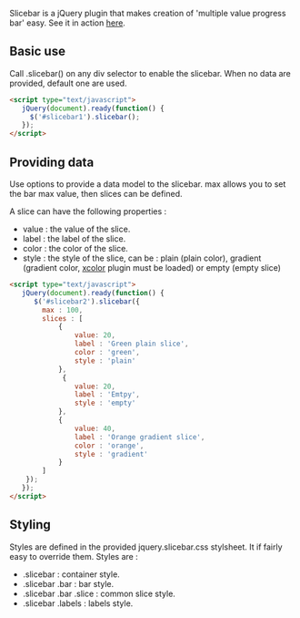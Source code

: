 Slicebar is a jQuery plugin that makes creation of 'multiple value progress bar' easy.
See it in action [here](http://dl.dropbox.com/u/26978903/slicebar/index.html).

## Basic use

Call .slicebar() on any div selector to enable the slicebar. When no data are provided, default one are used.

```html
<script type="text/javascript">
   jQuery(document).ready(function() {
     $('#slicebar1').slicebar();
   });
</script>
```
## Providing data

Use options to provide a data model to the slicebar. max allows you to set the bar max value, then slices can be defined.

A slice can have the following properties :

* value : the value of the slice.
* label : the label of the slice.
* color : the color of the slice.
* style : the style of the slice, can be : plain (plain color), gradient (gradient color, [xcolor](https://github.com/infusion/jQuery-xcolor) plugin must be loaded) or empty (empty slice)

```html
<script type="text/javascript">
   jQuery(document).ready(function() {
      $('#slicebar2').slicebar({
        max : 100,
        slices : [
            {
                value: 20,
                label : 'Green plain slice',
                color : 'green',
                style : 'plain'
            },
             {
                value: 20,
                label : 'Emtpy',
                style : 'empty'
            },
            {
                value: 40,
                label : 'Orange gradient slice',
                color : 'orange',
                style : 'gradient'
            }
        ]
    });
   });
</script>
```

## Styling

Styles are defined in the provided jquery.slicebar.css stylsheet. It if fairly easy to override them. Styles are :

* .slicebar : container style.
* .slicebar .bar : bar style.
* .slicebar .bar .slice : common slice style.
* .slicebar .labels : labels style.
